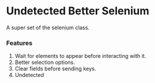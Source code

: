 # Undetected Better Selenium

A super set of the selenium class.

### Features
1. Wait for elements to appear before interacting with it.
2. Better selection options.
3. Clear fields before sending keys.
4. Undetected